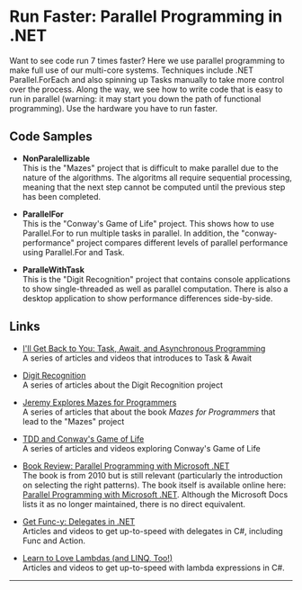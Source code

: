 # Run Faster: Parallel Programming in .NET

Want to see code run 7 times faster? Here we use parallel programming to make full use of our multi-core systems. Techniques include .NET Parallel.ForEach and also spinning up Tasks manually to take more control over the process. Along the way, we see how to write code that is easy to run in parallel (warning: it may start you down the path of functional programming). Use the hardware you have to run faster.

## Code Samples
* **NonParalellizable**  
This is the "Mazes" project that is difficult to make parallel due to the nature of the algorithms. The algoritms all require sequential processing, meaning that the next step cannot be computed until the previous step has been completed.

* **ParallelFor**  
This is the "Conway's Game of Life" project. This shows how to use Parallel.For to run multiple tasks in parallel. In addition, the "conway-performance" project compares different levels of parallel performance using Parallel.For and Task.

* **ParalleWithTask**  
This is the "Digit Recognition" project that contains console applications to show single-threaded as well as parallel computation. There is also a desktop application to show performance differences side-by-side.

## Links
* [I'll Get Back to You: Task, Await, and Asynchronous Programming](http://www.jeremybytes.com/Demos.aspx#TaskAndAwait)  
A series of articles and videos that introduces to Task & Await

* [Digit Recognition](https://github.com/jeremybytes/digit-display)  
A series of articles about the Digit Recognition project

* [Jeremy Explores Mazes for Programmers](https://github.com/jeremybytes/mazes-for-programmers)  
A series of articles that about the book *Mazes for Programmers* that lead to the "Mazes" project

* [TDD and Conway's Game of Life](http://www.jeremybytes.com/Demos.aspx#TDD)  
A series of articles and videos exploring Conway's Game of Life

* [Book Review: Parallel Programming with Microsoft .NET](https://jeremybytes.blogspot.com/2014/02/book-review-parallel-programming-with.html)  
The book is from 2010 but is still relevant (particularly the introduction on selecting the right patterns). The book itself is available online here: [Parallel Programming with Microsoft .NET](https://docs.microsoft.com/en-us/previous-versions/msp-n-p/ff963553(v=pandp.10)). Although the Microsoft Docs lists it as no longer maintained, there is no direct equivalent.

* [Get Func-y: Delegates in .NET](http://www.jeremybytes.com/Demos.aspx#GF)  
Articles and videos to get up-to-speed with delegates in C#, including Func and Action.

* [Learn to Love Lambdas (and LINQ, Too!)](http://www.jeremybytes.com/Demos.aspx#LLL)  
Articles and videos to get up-to-speed with lambda expressions in C#.
--- 